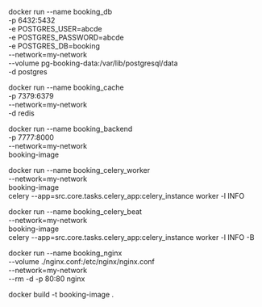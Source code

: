 docker run --name booking_db \
    -p 6432:5432 \
    -e POSTGRES_USER=abcde \
    -e POSTGRES_PASSWORD=abcde \
    -e POSTGRES_DB=booking \
    --network=my-network \
    --volume pg-booking-data:/var/lib/postgresql/data \
    -d postgres

docker run --name booking_cache \
    -p 7379:6379 \
    --network=my-network \
    -d redis

docker run --name booking_backend \
    -p 7777:8000 \
    --network=my-network \
    booking-image

docker run --name booking_celery_worker \
    --network=my-network \
    booking-image \
    celery --app=src.core.tasks.celery_app:celery_instance worker -l INFO

docker run --name booking_celery_beat \
    --network=my-network \
    booking-image \
    celery --app=src.core.tasks.celery_app:celery_instance worker -l INFO -B

docker run --name booking_nginx \
    --volume ./nginx.conf:/etc/nginx/nginx.conf \
    --network=my-network \
    --rm -d -p 80:80 nginx

docker build -t booking-image .
